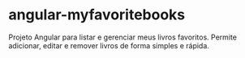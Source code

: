 # angular-myfavoritebooks
Projeto Angular para listar e gerenciar meus livros favoritos. Permite adicionar, editar e remover livros de forma simples e rápida.
